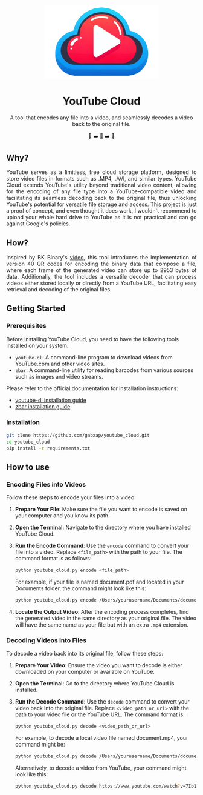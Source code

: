 <p align="center">
  <img src="res/logo-2.png" alt="YouTube Cloud Logo" width="300"/>
</p>

<h1 align="center">YouTube Cloud</h1>
<p align="center">
  A tool that encodes any file into a video, and seamlessly decodes a video back to the original file.
</p>
<p align="center">📄 ➡️ 🎥 ➡️ 📄</p>


## Why?
<p style="text-align: justify;">
YouTube serves as a limitless, free cloud storage platform, designed to store video files in formats such as .MP4, .AVI, and similar types. YouTube Cloud extends YouTube's utility beyond traditional video content, allowing for the encoding of any file type into a YouTube-compatible video and facilitating its seamless decoding back to the original file, thus unlocking YouTube's potential for versatile file storage and access. This project is just a proof of concept, and even thought it does work, I wouldn't recommend to upload your whole hard drive to YouTube as it is not practical and can go against Google's policies. 
</p>


## How?

<p style="text-align: justify;">
Inspired by BK Binary's <a href="https://www.youtube.com/watch?v=_w6PCHutmb4">video</a>, this tool introduces the implementation of version 40 QR codes for encoding the binary data that compose a file, where each frame of the generated video can store up to 2953 bytes of data. Additionally, the tool includes a versatile decoder that can process videos either stored locally or directly from a YouTube URL, facilitating easy retrieval and decoding of the original files.
</p>

## Getting Started

### Prerequisites

Before installing YouTube Cloud, you need to have the following tools installed on your system:

- `youtube-dl`: A command-line program to download videos from YouTube.com and other video sites.
- `zbar`: A command-line utility for reading barcodes from various sources such as images and video streams.

Please refer to the official documentation for installation instructions:

- [youtube-dl installation guide](https://github.com/ytdl-org/youtube-dl#installation)
- [zbar installation guide](https://github.com/mchehab/zbar)

### Installation

```bash
git clone https://github.com/gabxap/youtube_cloud.git
cd youtube_cloud
pip install -r requirements.txt
```

## How to use

### Encoding Files into Videos 

Follow these steps to encode your files into a video:

1. **Prepare Your File**: Make sure the file you want to encode is saved on your computer and you know its path.

2. **Open the Terminal**: Navigate to the directory where you have installed YouTube Cloud.

3. **Run the Encode Command**: Use the `encode` command to convert your file into a video. Replace `<file_path>` with the path to your file. The command format is as follows:

    ```bash
    python youtube_cloud.py encode <file_path>
    ```

    For example, if your file is named document.pdf and located in your Documents folder, the command might look like this:
    ```bash
    python youtube_cloud.py encode /Users/yourusername/Documents/document.pdf
    ```
4. **Locate the Output Video**: After the encoding process completes, find the generated video in the same directory as your original file. The video will have the same name as your file but with an extra `.mp4` extension.

### Decoding Videos into Files 
To decode a video back into its original file, follow these steps:

1. **Prepare Your Video**: Ensure the video you want to decode is either downloaded on your computer or available on YouTube.

2. **Open the Terminal**: Go to the directory where YouTube Cloud is installed.

3. **Run the Decode Command**: Use the `decode` command to convert your video back into the original file. Replace `<video_path_or_url>` with the path to your video file or the YouTube URL. The command format is: 

    ```bash
    python youtube_cloud.py decode <video_path_or_url>
    ```

    For example, to decode a local video file named document.mp4, your command might be:

    ```bash
    python youtube_cloud.py decode /Users/yourusername/Documents/document.mp4
    ```

    Alternatively, to decode a video from YouTube, your command might look like this:

    ```bash
    python youtube_cloud.py decode https://www.youtube.com/watch?v=7Ib19pl5Di0
    ```

